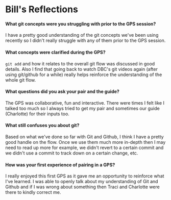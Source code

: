 # Bill's Reflections

#### What git concepts were you struggling with prior to the GPS session?
I have a pretty good understanding of the git concepts we've been using recently 
so I didn't really struggle with any of them prior to the GPS session.

#### What concepts were clarified during the GPS?
`git add` and how it relates to the overall git flow was discussed in good details. 
Also I find that going back to watch DBC's git videos again (after using git/github 
for a while) really helps reinforce the understanding of the whole git flow.
  
#### What questions did you ask your pair and the guide?
The GPS was collaborative, fun and interactive. There were times I felt like I talked 
too much so I always tried to get my pair and sometimes our guide (Charlotte) for 
their inputs too. 

#### What still confuses you about git?
Based on what we've done so far with Git and Github, I think I have a pretty good 
handle on the flow. Once we use them much more in-depth then I may need to read 
up more for example, we didn't revert to a certain commit and we didn't use a commit 
to track down on a certain change, etc. 

#### How was your first experience of pairing in a GPS?
I really enjoyed this first GPS as it gave me an opportunity to reinforce what 
I've learned. I was able to openly talk about my understanding of Git and Github
and if I was wrong about something then Traci and Charlotte were there to kindly 
correct me.